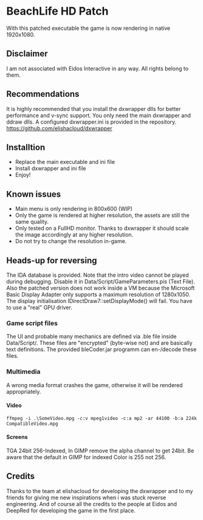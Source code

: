 # BeachLife HD Patch
With this patched executable the game is now rendering in native 1920x1080.

## Disclaimer
I am not associated with Eidos Interactive in any way. All rights belong to them.

## Recommendations
It is highly recommended that you install the dxwrapper dlls for better performance and v-sync support. You only need the main dxwrapper and ddraw dlls. A configured dxwrapper.ini is provided in the repository.
https://github.com/elishacloud/dxwrapper

## Installtion
- Replace the main executable and ini file
- Install dxwrapper and ini file
- Enjoy!

## Known issues
- Main menu is only rendering in 800x600 (WIP)
- Only the game is rendered at higher resolution, the assets are still the same quality.
- Only tested on a FullHD monitor. Thanks to dxwrapper it should scale the image accordingly at any higher resolution.
- Do not try to change the resolution in-game.

## Heads-up for reversing
The IDA database is provided. Note that the intro video cannot be played during debugging. Disable it in Data/Script/GameParameters.pis (Text File). Also the patched version does not work inside a VM because the Microsoft Basic Display Adapter only supports a maximum resolution of 1280x1050. The display initialisation IDirectDraw7::setDisplayMode() will fail. You have to use a "real" GPU driver. 
### Game script files
The UI and probable many mechanics are defined via .ble file inside Data/Script/. These files are "encrypted" (byte-wise not) and are basically text definitions. The provided bleCoder.jar programm can en-/decode these files.
### Multimedia
A wrong media format crashes the game, otherwise it will be rendered appropriately.
#### Video 
```ffmpeg -i .\SomeVideo.mpg -c:v mpeg1video -c:a mp2 -ar 44100 -b:a 224k CompatibleVideo.mpg```
#### Screens
TGA 24bit 256-Indexed, In GIMP remove the alpha channel to get 24bit. Be aware that the default in GIMP for indexed Color is 255 not 256.
## Credits
Thanks to the team at elishacloud for developing the dxwrapper and to my friends for giving me new inspirations when i was stuck reverse engineering. And of course all the credits to the people at Eidos and DeepRed for developing the game in the first place.

  
